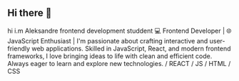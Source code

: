 ## Hi there 👋

hi i.m Aleksandre frontend development studdent 💻 Frontend Developer | 🌐 JavaScript Enthusiast |
I'm passionate about crafting interactive and user-friendly web applications. Skilled in JavaScript, React, and modern frontend frameworks, I love bringing ideas to life with clean and efficient code. Always eager to learn and explore new technologies.
/ REACT / JS / HTML / CSS 

